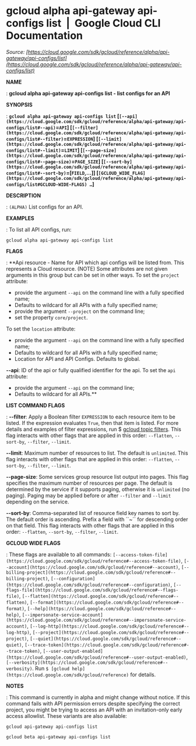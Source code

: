 # gcloud alpha api-gateway api-configs list  |  Google Cloud CLI Documentation

*Source: [https://cloud.google.com/sdk/gcloud/reference/alpha/api-gateway/api-configs/list](https://cloud.google.com/sdk/gcloud/reference/alpha/api-gateway/api-configs/list)*

**NAME**

: **gcloud alpha api-gateway api-configs list - list configs for an API**

**SYNOPSIS**

: **`gcloud alpha api-gateway api-configs list` [`[--api](https://cloud.google.com/sdk/gcloud/reference/alpha/api-gateway/api-configs/list#--api)`=`API`] [`[--filter](https://cloud.google.com/sdk/gcloud/reference/alpha/api-gateway/api-configs/list#--filter)`=`EXPRESSION`] [`[--limit](https://cloud.google.com/sdk/gcloud/reference/alpha/api-gateway/api-configs/list#--limit)`=`LIMIT`] [`[--page-size](https://cloud.google.com/sdk/gcloud/reference/alpha/api-gateway/api-configs/list#--page-size)`=`PAGE_SIZE`] [`[--sort-by](https://cloud.google.com/sdk/gcloud/reference/alpha/api-gateway/api-configs/list#--sort-by)`=[`FIELD`,…]] [`[GCLOUD_WIDE_FLAG](https://cloud.google.com/sdk/gcloud/reference/alpha/api-gateway/api-configs/list#GCLOUD-WIDE-FLAGS) …`]**

**DESCRIPTION**

: `(ALPHA)` List configs for an API.

**EXAMPLES**

: To list all API configs, run:

```
gcloud alpha api-gateway api-configs list
```

**FLAGS**

: **Api resource - Name for API which api configs will be listed from. This
represents a Cloud resource. (NOTE) Some attributes are not given arguments in
this group but can be set in other ways.
To set the `project` attribute:

- provide the argument `--api` on the command line with a fully
specified name;
- Defaults to wildcard for all APIs with a fully specified name;
- provide the argument `--project` on the command line;
- set the property `core/project`.

To set the `location` attribute:

- provide the argument `--api` on the command line with a fully
specified name;
- Defaults to wildcard for all APIs with a fully specified name;
- Location for API and API Configs. Defaults to global.

**--api**:
ID of the api or fully qualified identifier for the api.
To set the `api` attribute:

- provide the argument `--api` on the command line;
- Defaults to wildcard for all APIs.**

**LIST COMMAND FLAGS**

: **--filter**:
Apply a Boolean filter `EXPRESSION` to each resource item
to be listed. If the expression evaluates `True`, then that item is
listed. For more details and examples of filter expressions, run $ [gcloud topic filters](https://cloud.google.com/sdk/gcloud/reference/topic/filters). This flag
interacts with other flags that are applied in this order:
`--flatten`, `--sort-by`, `--filter`,
`--limit`.

**--limit**:
Maximum number of resources to list. The default is `unlimited`. This
flag interacts with other flags that are applied in this order:
`--flatten`, `--sort-by`, `--filter`,
`--limit`.

**--page-size**:
Some services group resource list output into pages. This flag specifies the
maximum number of resources per page. The default is determined by the service
if it supports paging, otherwise it is `unlimited` (no paging).
Paging may be applied before or after `--filter` and
`--limit` depending on the service.

**--sort-by**:
Comma-separated list of resource field key names to sort by. The default order
is ascending. Prefix a field with ``~´´ for descending order on that
field. This flag interacts with other flags that are applied in this order:
`--flatten`, `--sort-by`, `--filter`,
`--limit`.

**GCLOUD WIDE FLAGS**

: These flags are available to all commands: `[--access-token-file](https://cloud.google.com/sdk/gcloud/reference#--access-token-file)`,
`[--account](https://cloud.google.com/sdk/gcloud/reference#--account)`, `[--billing-project](https://cloud.google.com/sdk/gcloud/reference#--billing-project)`,
`[--configuration](https://cloud.google.com/sdk/gcloud/reference#--configuration)`,
`[--flags-file](https://cloud.google.com/sdk/gcloud/reference#--flags-file)`,
`[--flatten](https://cloud.google.com/sdk/gcloud/reference#--flatten)`, `[--format](https://cloud.google.com/sdk/gcloud/reference#--format)`, `[--help](https://cloud.google.com/sdk/gcloud/reference#--help)`, `[--impersonate-service-account](https://cloud.google.com/sdk/gcloud/reference#--impersonate-service-account)`,
`[--log-http](https://cloud.google.com/sdk/gcloud/reference#--log-http)`,
`[--project](https://cloud.google.com/sdk/gcloud/reference#--project)`, `[--quiet](https://cloud.google.com/sdk/gcloud/reference#--quiet)`, `[--trace-token](https://cloud.google.com/sdk/gcloud/reference#--trace-token)`, `[--user-output-enabled](https://cloud.google.com/sdk/gcloud/reference#--user-output-enabled)`,
`[--verbosity](https://cloud.google.com/sdk/gcloud/reference#--verbosity)`.
Run `$ [gcloud help](https://cloud.google.com/sdk/gcloud/reference)` for details.

**NOTES**

: This command is currently in alpha and might change without notice. If this
command fails with API permission errors despite specifying the correct project,
you might be trying to access an API with an invitation-only early access
allowlist. These variants are also available:

```
gcloud api-gateway api-configs list
```

```
gcloud beta api-gateway api-configs list
```